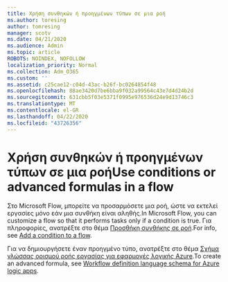 ```yaml
---
title: Χρήση συνθηκών ή προηγμένων τύπων σε μια ροή
ms.author: toresing
author: tomresing
manager: scotv
ms.date: 04/21/2020
ms.audience: Admin
ms.topic: article
ROBOTS: NOINDEX, NOFOLLOW
localization_priority: Normal
ms.collection: Adm_O365
ms.custom: ''
ms.assetid: c25cae12-c04d-43ac-b26f-bc0264854f48
ms.openlocfilehash: 88ae3420d7be6bba9f032a99564c43e7d4d24b2d
ms.sourcegitcommit: 631cbb5f03e5371f0995e976536d24e9d13746c3
ms.translationtype: MT
ms.contentlocale: el-GR
ms.lasthandoff: 04/22/2020
ms.locfileid: "43726356"
---
```

# <a name="use-conditions-or-advanced-formulas-in-a-flow"></a><span data-ttu-id="2e1dd-102">Χρήση συνθηκών ή προηγμένων τύπων σε μια ροή</span><span class="sxs-lookup"><span data-stu-id="2e1dd-102">Use conditions or advanced formulas in a flow</span></span>

<span data-ttu-id="2e1dd-103">Στο Microsoft Flow, μπορείτε να προσαρμόσετε μια ροή, ώστε να εκτελεί εργασίες μόνο εάν μια συνθήκη είναι αληθής.</span><span class="sxs-lookup"><span data-stu-id="2e1dd-103">In Microsoft Flow, you can customize a flow so that it performs tasks only if a condition is true.</span></span> <span data-ttu-id="2e1dd-104">Για πληροφορίες, ανατρέξτε στο θέμα [Προσθήκη συνθήκης σε ροή](https://go.microsoft.com/fwlink/?linkid=872112).</span><span class="sxs-lookup"><span data-stu-id="2e1dd-104">For info, see [Add a condition to a flow](https://go.microsoft.com/fwlink/?linkid=872112).</span></span>
  
<span data-ttu-id="2e1dd-105">Για να δημιουργήσετε έναν προηγμένο τύπο, ανατρέξτε στο θέμα [Σχήμα γλώσσας ορισμού ροής εργασίας για εφαρμογές λογικής Azure](https://aka.ms/logicexpressions).</span><span class="sxs-lookup"><span data-stu-id="2e1dd-105">To create an advanced formula, see [Workflow definition language schema for Azure logic apps](https://aka.ms/logicexpressions).</span></span>
  

